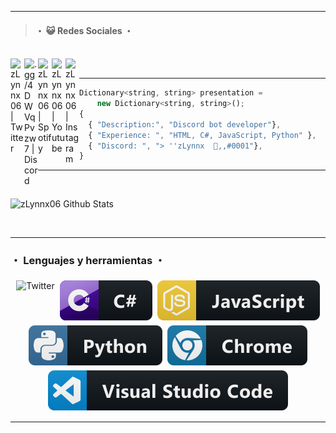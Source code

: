 ***********************************
> #### ・ 😺 Redes Sociales ・

<br/>
<a href="https://twitter.com/zLynnx066">
  <img align="left" alt="zLynnx06 | Twitter" width="22px" src="https://www.freepnglogos.com/uploads/twitter-logo-png/black-and-white-twitter-logo-png-hq-download-25.png" />
  
</a>
<a href="https://discord.gg/4DWVqPvzw7">
  <img align="left" alt=".gg/4DWVqPvzw7 | Discord" width="22px" src="https://cdn.discordapp.com/attachments/846493368163106827/864652806421217290/discord-logo--v1.png" />

</a>
<a href="https://open.spotify.com/user/31bkmbczqn4uv7wqtxfk5eytudpe">
  <img align="left" alt="zLynnx06 | Spotify" width="22px" src="https://icons-for-free.com/iconfiles/png/512/simple+and+minimal+line+icons+spotify-1324450581038445238.png" />
  
</a>
<a href="https://www.youtube.com/channel/UCBCfP4bXAKud-7T9sW_GnvA">
  <img align="left" alt="zLynnx06 | Youtube" width="22px" src="https://www.searchpng.com/wp-content/uploads/2019/02/Youtube-Black-Icon-PNG-715x715.png" />

</a>
<a href="https://www.instagram.com/zlynnx066">
  <img align="left" alt="zLynnx06 | Instagram" width="22px" src="https://upload.wikimedia.org/wikipedia/commons/thumb/3/3e/Instagram_simple_icon.svg/1200px-Instagram_simple_icon.svg.png" />
  
<br />
  </a>

***********************************

```js
Dictionary<string, string> presentation =
    new Dictionary<string, string>();
{
  { "Description:", "Discord bot developer"},
  { "Experience: ", "HTML, C#, JavaScript, Python" },
  { "Discord: ", "> ''zLynnx  🥀,,#0001"},
}
``` 

***********************************
<br />


![zLynnx06 Github Stats](https://github-readme-stats.vercel.app/api?username=zLynnx06&show_icons=true&title_color=FF0085&icon_color=A20000&text_color=9f9f9f&bg_color=020000)

<br />

***********************************

### ・ Lenguajes y herramientas ・

<p align="center">
 <img src="https://cdn.discordapp.com/attachments/864669532924018718/864669541481447435/html.png" alt="Twitter" style="vertical-align:top; margin:4px"><img src="https://raw.githubusercontent.com/8bithemant/8bithemant/master/svg/dev/languages/csharp.svg"alt="Twitter" style="vertical-align:top; margin:4px"><img src="https://raw.githubusercontent.com/8bithemant/8bithemant/master/svg/dev/languages/js.svg" alt="Twitter" style="vertical-align:top; margin:4px"><img src="https://raw.githubusercontent.com/8bithemant/8bithemant/master/svg/dev/languages/python.svg" alt="Twitter" style="vertical-align:top; margin:4px"><img src="https://raw.githubusercontent.com/8bithemant/8bithemant/master/svg/dev/misc/chrome.svg" alt="Twitter" style="vertical-align:top; margin:4px"><img src="https://raw.githubusercontent.com/8bithemant/8bithemant/master/svg/dev/tools/visualstudio_code.svg" alt="Twitter" style="vertical-align:top; margin:4px">


***********************************
